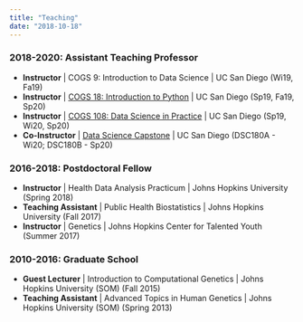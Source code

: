 ```yaml
---
title: "Teaching"
date: "2018-10-18"
---
```



### 2018-2020: Assistant Teaching Professor
- __Instructor__ | COGS 9: Introduction to Data Science | UC San Diego (Wi19, Fa19) 
- __Instructor__ | [COGS 18: Introduction to Python](https://cogs18.github.io) | UC San Diego (Sp19, Fa19, Sp20)
- __Instructor__ | [COGS 108: Data Science in Practice](https://github.com/COGS108) | UC San Diego (Sp19, Wi20, Sp20)
- __Co-Instructor__ | [Data Science Capstone](https://github.com/ShanEllis/Genetic-Variation) | UC San Diego (DSC180A - Wi20; DSC180B - Sp20)

### 2016-2018: Postdoctoral Fellow
- __Instructor__ | Health Data Analysis Practicum | Johns Hopkins University (Spring 2018)
- __Teaching Assistant__ | Public Health Biostatistics | Johns Hopkins University (Fall 2017)
- __Instructor__ | Genetics | Johns Hopkins Center for Talented Youth (Summer 2017)

### 2010-2016: Graduate School
-  __Guest Lecturer__ | Introduction to Computational Genetics | Johns Hopkins University (SOM) (Fall 2015)
-  __Teaching Assistant__ | Advanced Topics in Human Genetics | Johns Hopkins University (SOM) (Spring 2013)
